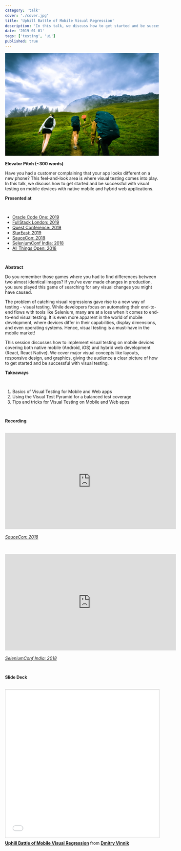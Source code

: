 ```yaml
---
category: 'talk'
cover: './cover.jpg'
title: 'Uphill Battle of Mobile Visual Regression'
description: 'In this talk, we discuss how to get started and be successful with visual testing on mobile devices with native mobile and hybrid web applications.'
date: '2019-01-01'
tags: ['testing', 'ui']
published: true
---
```

![Going uphill](./cover.jpg)

**Elevator Pitch (~300 words)**

Have you had a customer complaining that your app looks different on a new phone? This feel-and-look area is where visual testing comes into play. 
In this talk, we discuss how to get started and be successful with visual testing on mobile devices with native mobile and hybrid web applications. 

**Presented at**

<br>

- [Oracle Code One: 2019](http://dvinnik.dev/events/2019/code-one)
- [FullStack London: 2019](http://dvinnik.dev/events/2019/fullstack-london)
- [Quest Conference: 2019](http://dvinnik.dev/events/2019/quest)
- [StarEast: 2019](http://dvinnik.dev/events/2019/stareast)
- [SauceCon: 2018](http://dvinnik.dev/events/2018/saucecon)
- [SeleniumConf India: 2018](http://dvinnik.dev/events/2018/seleniumconf-india)
- [All Things Open: 2018](http://dvinnik.dev/events/2018/allthingsopen)

<br>

**Abstract**
 
Do you remember those games where you had to find differences between two almost identical images? If you've ever made changes in production, you sure played this game of searching for any visual changes you might have caused.

The problem of catching visual regressions gave rise to a new way of testing - visual testing. While developers focus on automating their end-to-end flows with tools like Selenium, many are at a loss when it comes to end-to-end visual testing. It is even more apparent in the world of mobile development, where devices differ in their capabilities, display dimensions, and even operating systems. Hence, visual testing is a must-have in the mobile market!

This session discusses how to implement visual testing on mobile devices covering both native mobile (Android, iOS) and hybrid web development (React, React Native). We cover major visual concepts like layouts, responsive design, and graphics, giving the audience a clear picture of how to get started and be successful with visual testing.

**Takeaways**

<br>

1. Basics of Visual Testing for Mobile and Web apps
2. Using the Visual Test Pyramid for a balanced test coverage
3. Tips and tricks for Visual Testing on Mobile and Web apps
   
<br>

**Recording**

<br>

<iframe width="560" height="315" src="https://www.youtube.com/embed/m-ahvlutEVk" title="YouTube video player" frameborder="0" allow="accelerometer; autoplay; clipboard-write; encrypted-media; gyroscope; picture-in-picture" allowfullscreen></iframe>

*[SauceCon: 2018](http://dvinnik.dev/events/2018/saucecon)*

<br>

<br>

<iframe width="560" height="315" src="https://www.youtube.com/embed/HRkGNtt_bbM" title="YouTube video player" frameborder="0" allow="accelerometer; autoplay; clipboard-write; encrypted-media; gyroscope; picture-in-picture" allowfullscreen></iframe>

*[SeleniumConf India: 2018](http://dvinnik.dev/events/2018/seleniumconf-india)*

<br>


**Slide Deck**

<br>

<iframe src="//www.slideshare.net/slideshow/embed_code/key/mMBWKiohG8hVT" width="595" height="485" frameborder="0" marginwidth="0" marginheight="0" scrolling="no" style="border:1px solid #CCC; border-width:1px; margin-bottom:5px; max-width: 100%;" allowfullscreen> </iframe> <div style="margin-bottom:5px"> <strong> <a href="//www.slideshare.net/DmitryVinnik1/uphill-battle-of-mobile-visual-regression-128737140" title="Uphill Battle of Mobile Visual Regression" target="_blank">Uphill Battle of Mobile Visual Regression</a> </strong> from <strong><a href="https://www.slideshare.net/DmitryVinnik1" target="_blank">Dmitry Vinnik</a></strong> </div>
